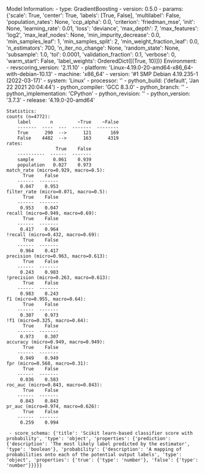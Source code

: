 Model Information:
	 - type: GradientBoosting
	 - version: 0.5.0
	 - params: {'scale': True, 'center': True, 'labels': [True, False], 'multilabel': False, 'population_rates': None, 'ccp_alpha': 0.0, 'criterion': 'friedman_mse', 'init': None, 'learning_rate': 0.01, 'loss': 'deviance', 'max_depth': 7, 'max_features': 'log2', 'max_leaf_nodes': None, 'min_impurity_decrease': 0.0, 'min_samples_leaf': 1, 'min_samples_split': 2, 'min_weight_fraction_leaf': 0.0, 'n_estimators': 700, 'n_iter_no_change': None, 'random_state': None, 'subsample': 1.0, 'tol': 0.0001, 'validation_fraction': 0.1, 'verbose': 0, 'warm_start': False, 'label_weights': OrderedDict([(True, 10)])}
	Environment:
	 - revscoring_version: '2.11.10'
	 - platform: 'Linux-4.19.0-20-amd64-x86_64-with-debian-10.13'
	 - machine: 'x86_64'
	 - version: '#1 SMP Debian 4.19.235-1 (2022-03-17)'
	 - system: 'Linux'
	 - processor: ''
	 - python_build: ('default', 'Jan 22 2021 20:04:44')
	 - python_compiler: 'GCC 8.3.0'
	 - python_branch: ''
	 - python_implementation: 'CPython'
	 - python_revision: ''
	 - python_version: '3.7.3'
	 - release: '4.19.0-20-amd64'
	
	Statistics:
	counts (n=4772):
		label       n         ~True    ~False
		-------  ----  ---  -------  --------
		True      290  -->      121       169
		False    4482  -->      163      4319
	rates:
		              True    False
		----------  ------  -------
		sample       0.061    0.939
		population   0.027    0.973
	match_rate (micro=0.929, macro=0.5):
		  True    False
		------  -------
		 0.047    0.953
	filter_rate (micro=0.071, macro=0.5):
		  True    False
		------  -------
		 0.953    0.047
	recall (micro=0.949, macro=0.69):
		  True    False
		------  -------
		 0.417    0.964
	!recall (micro=0.432, macro=0.69):
		  True    False
		------  -------
		 0.964    0.417
	precision (micro=0.963, macro=0.613):
		  True    False
		------  -------
		 0.243    0.983
	!precision (micro=0.263, macro=0.613):
		  True    False
		------  -------
		 0.983    0.243
	f1 (micro=0.955, macro=0.64):
		  True    False
		------  -------
		 0.307    0.973
	!f1 (micro=0.325, macro=0.64):
		  True    False
		------  -------
		 0.973    0.307
	accuracy (micro=0.949, macro=0.949):
		  True    False
		------  -------
		 0.949    0.949
	fpr (micro=0.568, macro=0.31):
		  True    False
		------  -------
		 0.036    0.583
	roc_auc (micro=0.843, macro=0.843):
		  True    False
		------  -------
		 0.843    0.843
	pr_auc (micro=0.974, macro=0.626):
		  True    False
		------  -------
		 0.259    0.994
	
	 - score_schema: {'title': 'Scikit learn-based classifier score with probability', 'type': 'object', 'properties': {'prediction': {'description': 'The most likely label predicted by the estimator', 'type': 'boolean'}, 'probability': {'description': 'A mapping of probabilities onto each of the potential output labels', 'type': 'object', 'properties': {'true': {'type': 'number'}, 'false': {'type': 'number'}}}}}

